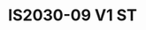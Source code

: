 ---
featured: false
title: IS2030-09 V1 ST
tags:
- Island
width: 20
length: 30
description: "</br></br>Includes:<ul><li>All Hardware as shown</li><li>New Graphics
  with your artwork</li><li>Lights</li><li>Counter</li><li>Furniture* (as per availability)</li><li>Friendly
  Expert Project Management</li></ul></br>Rent excludes flooring </br>*Own excludes
  furniture, flooring & monitors"
rent: 1
own: 1
obj: "??"
images:
- url: assets/img/booths/IS2030-09-V1-ST/1.jpg
- url: assets/img/booths/IS2030-09-V1-ST/2.jpg
- url: assets/img/booths/IS2030-09-V1-ST/3.jpg
- url: assets/img/booths/IS2030-09-V1-ST/4.jpg
- url: assets/img/booths/IS2030-09-V1-ST/5.jpg
- url: assets/img/booths/IS2030-09-V1-ST/6.jpg
---